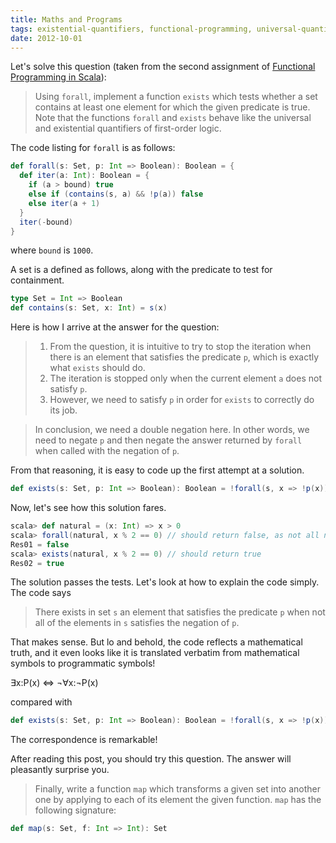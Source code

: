 ```yaml
---
title: Maths and Programs
tags: existential-quantifiers, functional-programming, universal-quantifiers
date: 2012-10-01
---
```

Let's solve this question (taken from the second assignment of [Functional Programming in Scala](https://www.coursera.org/course/progfun)):

> Using `forall`, implement a function `exists` which tests whether a set contains at least one element for which the given predicate is true. Note that the functions `forall` and `exists` behave like the universal and existential quantifiers of first-order logic.

The code listing for `forall` is as follows:

```scala
def forall(s: Set, p: Int => Boolean): Boolean = {
  def iter(a: Int): Boolean = {
    if (a > bound) true
    else if (contains(s, a) && !p(a)) false
    else iter(a + 1)
  }
  iter(-bound)
}
```

where `bound` is `1000`.

A set is a defined as follows, along with the predicate to test for containment.

```scala
type Set = Int => Boolean
def contains(s: Set, x: Int) = s(x)
```

Here is how I arrive at the answer for the question:

> 1. From the question, it is intuitive to try to stop the iteration when there is an element that satisfies the predicate `p`, which is exactly what `exists` should do.
> 2. The iteration is stopped only when the current element `a` does not satisfy `p`.
> 3. However, we need to satisfy `p` in order for `exists` to correctly do its job.

> In conclusion, we need a double negation here. In other words, we need to negate `p` and then negate the answer returned by `forall` when called with the negation of `p`.

From that reasoning, it is easy to code up the first attempt at a solution.

```scala
def exists(s: Set, p: Int => Boolean): Boolean = !forall(s, x => !p(x))
```

Now, let's see how this solution fares.

```scala
scala> def natural = (x: Int) => x > 0
scala> forall(natural, x % 2 == 0) // should return false, as not all naturals are even
Res01 = false
scala> exists(natural, x % 2 == 0) // should return true
Res02 = true
```

The solution passes the tests. Let's look at how to explain the code simply. The code says

> There exists in set `s` an element that satisfies the predicate `p` when not all of the elements in `s` satisfies the negation of `p`.

That makes sense. But lo and behold, the code reflects a mathematical truth, and it even looks like it is translated verbatim from mathematical symbols to programmatic symbols!

&exist;x:P(x) &hArr; &not;&forall;x:&not;P(x)

compared with

```scala
def exists(s: Set, p: Int => Boolean): Boolean = !forall(s, x => !p(x))
```

The correspondence is remarkable!

After reading this post, you should try this question. The answer will pleasantly surprise you.

> Finally, write a function `map` which transforms a given set into another one by applying to each of its element the given function. `map` has the following signature:

```scala
def map(s: Set, f: Int => Int): Set
```
